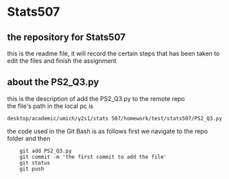# Stats507
## the repository for Stats507
this is the readme file, it will record the certain steps that has been taken to 
edit the files and finish the assignment 

## about the PS2_Q3.py 
this is the description of add the PS2_Q3.py to the remote repo  
the file's path in the local pc is 
```
desktop/academic/umich/y2s1/stats 507/homework/test/stats507/PS2_Q3.py
```
the code used in the Git Bash is as follows 
first we navigate to the repo folder and then   
```
    git add PS2_Q3.py  
    git commit -m 'the first commit to add the file'  
    git status  
    git push  
```



